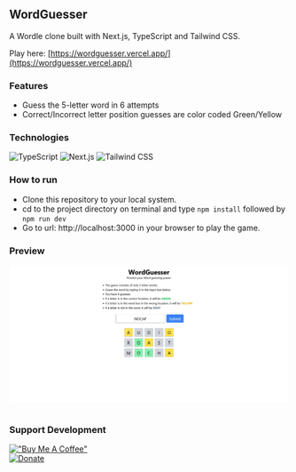 ## WordGuesser

A Wordle clone built with Next.js, TypeScript and Tailwind CSS.

Play here: [https://wordguesser.vercel.app/](https://wordguesser.vercel.app/)

### Features

-   Guess the 5-letter word in 6 attempts
-   Correct/Incorrect letter position guesses are color coded Green/Yellow

### Technologies

![TypeScript](https://img.shields.io/badge/TypeScript-007ACC?style=for-the-badge&logo=typescript&logoColor=white)
![Next.js](https://img.shields.io/badge/-NextJS-FFFFFF?style=for-the-badge&logoColor=black)
![Tailwind CSS](https://img.shields.io/badge/Tailwind_CSS-38B2AC?style=for-the-badge&logo=tailwind-css&logoColor=white)

### How to run

-   Clone this repository to your local system.
-   cd to the project directory on terminal and type `npm install` followed by `npm run dev`
-   Go to url: http://localhost:3000 in your browser to play the game.

### Preview

<img src="Screenshot.png" align="center"><br><br>

### Support Development

[!["Buy Me A Coffee"](https://www.buymeacoffee.com/assets/img/custom_images/orange_img.png)](https://www.buymeacoffee.com/sdnitrogen) <br>
[![Donate](https://img.shields.io/badge/Donate-Paypal-blue?style=for-the-badge)](https://www.paypal.me/sdnitrogen)
